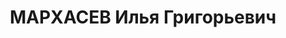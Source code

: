 ---
title: МАРХАСЕВ Илья Григорьевич
description: "Род. в 1894, еврей, обр.: высшее. Проживал: Челябинск. Инженер, главный\
  \ конструктор, Челябинский тракторный завод. До 1934 работал сначала на Харьковском\
  \ паровозостроительном, затем на ХТЗ. В начале 30-х гг. в течение 10 мес. был в\
  \ США с группой ведущих специалистов ХТЗ. \n  Арестован 11.1937. Обв.: шпионаж"
---